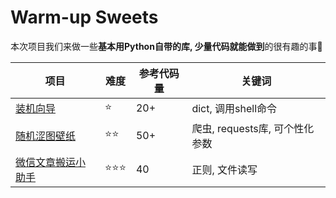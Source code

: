 # Warm-up Sweets

本次项目我们来做一些**基本用Python自带的库, 少量代码就能做到**的很有趣的事🎉

| 项目                                      | 难度               | 参考代码量 | 关键词                         |
| ----------------------------------------- | ------------------ | ---------- | ------------------------------ |
| [装机向导](customize-wizard/README.md)    | :star:             | 20+        | dict, 调用shell命令            |
| [随机涩图壁纸](pixiv-wallpaper/README.md) | :star::star:       | 50+        | 爬虫, requests库, 可个性化参数 |
| [微信文章搬运小助手](wxcopyer/README.md)  | :star::star::star: | 40         | 正则, 文件读写                 |





